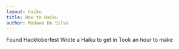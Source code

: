 ```yaml
---
layout: haiku
title: How to Haiku
author: Madawa De Silva
---
```


Found Hacktoberfest
Wrote a Haiku to get in
Took an hour to make
